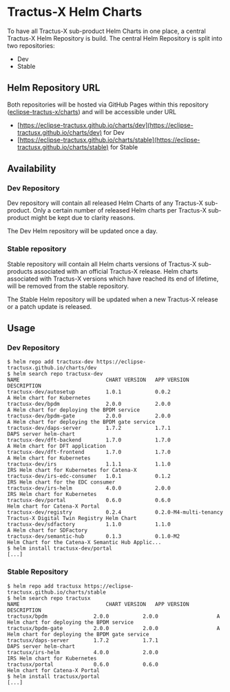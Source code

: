 # Tractus-X Helm Charts

To have all Tractus-X sub-product Helm Charts in one place, a central Tractus-X Helm Repository is build. The central
Helm Repository is split into two repositories:

- Dev
- Stable

## Helm Repository URL

Both repositories will be hosted via GitHub Pages within this
repository ([eclipse-tractus-x/charts](https://github.com/eclipse-tractusx/charts)) and will be accessible under URL

- [https://eclipse-tractusx.github.io/charts/dev](https://eclipse-tractusx.github.io/charts/dev) for Dev
- [https://eclipse-tractusx.github.io/charts/stable](https://eclipse-tractusx.github.io/charts/stable) for Stable

## Availability

### Dev Repository

Dev repository will contain all released Helm Charts of any Tractus-X sub-product. Only a certain number of released
Helm charts per Tractus-X sub-product might be kept due to clarity reasons.

The Dev Helm repository will be updated once a day.

### Stable repository

Stable repository will contain all Helm charts versions of Tractus-X sub-products associated with an official Tractus-X
release. Helm charts associated with Tractus-X versions which have reached its end of lifetime, will be removed from the
stable repository.

The Stable Helm repository will be updated when a new Tractus-X release or a patch update is released.

## Usage

### Dev Repository

```shell
$ helm repo add tractusx-dev https://eclipse-tractusx.github.io/charts/dev
$ helm search repo tractusx-dev
NAME                         	CHART VERSION	APP VERSION           	DESCRIPTION
tractusx-dev/autosetup       	1.0.1        	0.0.2                 	A Helm chart for Kubernetes
tractusx-dev/bpdm            	2.0.0        	2.0.0                 	A Helm chart for deploying the BPDM service
tractusx-dev/bpdm-gate       	2.0.0        	2.0.0                 	A Helm chart for deploying the BPDM gate service
tractusx-dev/daps-server     	1.7.2        	1.7.1                 	DAPS server helm-chart
tractusx-dev/dft-backend     	1.7.0        	1.7.0                 	A Helm chart for DFT application
tractusx-dev/dft-frontend    	1.7.0        	1.7.0                 	A Helm chart for Kubernetes
tractusx-dev/irs             	1.1.1        	1.1.0                 	IRS Helm chart for Kubernetes for Catena-X
tractusx-dev/irs-edc-consumer	1.0.1        	0.1.2                 	IRS Helm chart for the EDC consumer
tractusx-dev/irs-helm        	4.0.0        	2.0.0                 	IRS Helm chart for Kubernetes
tractusx-dev/portal          	0.6.0        	0.6.0                 	Helm chart for Catena-X Portal
tractusx-dev/registry        	0.2.4        	0.2.0-M4-multi-tenancy	Tractus-X Digital Twin Registry Helm Chart
tractusx-dev/sdfactory       	1.1.0        	1.1.0                 	A Helm chart for SDFactory
tractusx-dev/semantic-hub    	0.1.3        	0.1.0-M2              	Helm Chart for the Catena-X Semantic Hub Applic...
$ helm install tractusx-dev/portal
[...]
```

### Stable Repository

```shell
$ helm repo add tractusx https://eclipse-tractusx.github.io/charts/stable
$ helm search repo tractusx
NAME                         	CHART VERSION	APP VERSION           	DESCRIPTION
tractusx/bpdm            	2.0.0        	2.0.0                 	A Helm chart for deploying the BPDM service
tractusx/bpdm-gate       	2.0.0        	2.0.0                 	A Helm chart for deploying the BPDM gate service
tractusx/daps-server     	1.7.2        	1.7.1                 	DAPS server helm-chart
tractusx/irs-helm        	4.0.0        	2.0.0                 	IRS Helm chart for Kubernetes
tractusx/portal          	0.6.0        	0.6.0                 	Helm chart for Catena-X Portal
$ helm install tractusx/portal
[...]
```

